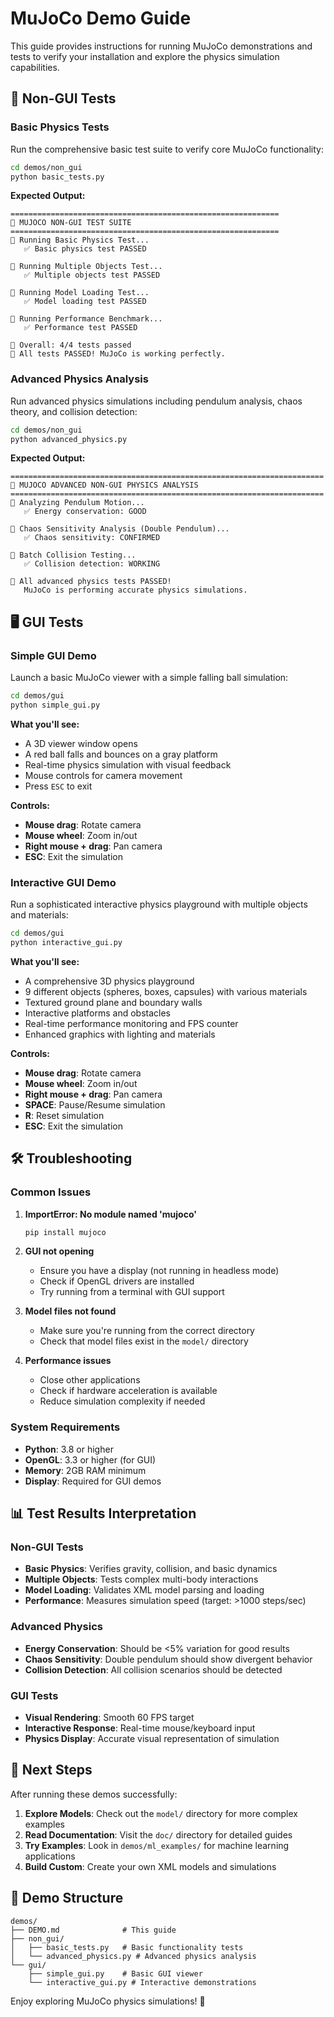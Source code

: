 # MuJoCo Demo Guide

This guide provides instructions for running MuJoCo demonstrations and tests to verify your installation and explore the physics simulation capabilities.

## 🧪 Non-GUI Tests

### Basic Physics Tests
Run the comprehensive basic test suite to verify core MuJoCo functionality:

```bash
cd demos/non_gui
python basic_tests.py
```

**Expected Output:**
```
============================================================
🧪 MUJOCO NON-GUI TEST SUITE
============================================================
🔬 Running Basic Physics Test...
   ✅ Basic physics test PASSED

🔬 Running Multiple Objects Test...
   ✅ Multiple objects test PASSED

🔬 Running Model Loading Test...
   ✅ Model loading test PASSED

🔬 Running Performance Benchmark...
   ✅ Performance test PASSED

🎯 Overall: 4/4 tests passed
🎉 All tests PASSED! MuJoCo is working perfectly.
```

### Advanced Physics Analysis
Run advanced physics simulations including pendulum analysis, chaos theory, and collision detection:

```bash
cd demos/non_gui
python advanced_physics.py
```

**Expected Output:**
```
======================================================================
🧪 MUJOCO ADVANCED NON-GUI PHYSICS ANALYSIS
======================================================================
🔬 Analyzing Pendulum Motion...
   ✅ Energy conservation: GOOD

🔬 Chaos Sensitivity Analysis (Double Pendulum)...
   ✅ Chaos sensitivity: CONFIRMED

🔬 Batch Collision Testing...
   ✅ Collision detection: WORKING

🎉 All advanced physics tests PASSED!
   MuJoCo is performing accurate physics simulations.
```

## 🖥️ GUI Tests

### Simple GUI Demo
Launch a basic MuJoCo viewer with a simple falling ball simulation:

```bash
cd demos/gui
python simple_gui.py
```

**What you'll see:**
- A 3D viewer window opens
- A red ball falls and bounces on a gray platform
- Real-time physics simulation with visual feedback
- Mouse controls for camera movement
- Press `ESC` to exit

**Controls:**
- **Mouse drag**: Rotate camera
- **Mouse wheel**: Zoom in/out
- **Right mouse + drag**: Pan camera
- **ESC**: Exit the simulation

### Interactive GUI Demo
Run a sophisticated interactive physics playground with multiple objects and materials:

```bash
cd demos/gui
python interactive_gui.py
```

**What you'll see:**
- A comprehensive 3D physics playground
- 9 different objects (spheres, boxes, capsules) with various materials
- Textured ground plane and boundary walls
- Interactive platforms and obstacles
- Real-time performance monitoring and FPS counter
- Enhanced graphics with lighting and materials

**Controls:**
- **Mouse drag**: Rotate camera
- **Mouse wheel**: Zoom in/out
- **Right mouse + drag**: Pan camera
- **SPACE**: Pause/Resume simulation
- **R**: Reset simulation
- **ESC**: Exit the simulation

## 🛠️ Troubleshooting

### Common Issues

1. **ImportError: No module named 'mujoco'**
   ```bash
   pip install mujoco
   ```

2. **GUI not opening**
   - Ensure you have a display (not running in headless mode)
   - Check if OpenGL drivers are installed
   - Try running from a terminal with GUI support

3. **Model files not found**
   - Make sure you're running from the correct directory
   - Check that model files exist in the `model/` directory

4. **Performance issues**
   - Close other applications
   - Check if hardware acceleration is available
   - Reduce simulation complexity if needed

### System Requirements

- **Python**: 3.8 or higher
- **OpenGL**: 3.3 or higher (for GUI)
- **Memory**: 2GB RAM minimum
- **Display**: Required for GUI demos

## 📊 Test Results Interpretation

### Non-GUI Tests
- **Basic Physics**: Verifies gravity, collision, and basic dynamics
- **Multiple Objects**: Tests complex multi-body interactions
- **Model Loading**: Validates XML model parsing and loading
- **Performance**: Measures simulation speed (target: >1000 steps/sec)

### Advanced Physics
- **Energy Conservation**: Should be <5% variation for good results
- **Chaos Sensitivity**: Double pendulum should show divergent behavior
- **Collision Detection**: All collision scenarios should be detected

### GUI Tests
- **Visual Rendering**: Smooth 60 FPS target
- **Interactive Response**: Real-time mouse/keyboard input
- **Physics Display**: Accurate visual representation of simulation

## 🚀 Next Steps

After running these demos successfully:

1. **Explore Models**: Check out the `model/` directory for more complex examples
2. **Read Documentation**: Visit the `doc/` directory for detailed guides
3. **Try Examples**: Look in `demos/ml_examples/` for machine learning applications
4. **Build Custom**: Create your own XML models and simulations

## 📁 Demo Structure

```
demos/
├── DEMO.md              # This guide
├── non_gui/
│   ├── basic_tests.py   # Basic functionality tests
│   └── advanced_physics.py # Advanced physics analysis
└── gui/
    ├── simple_gui.py    # Basic GUI viewer
    └── interactive_gui.py # Interactive demonstrations
```

Enjoy exploring MuJoCo physics simulations! 🎯
